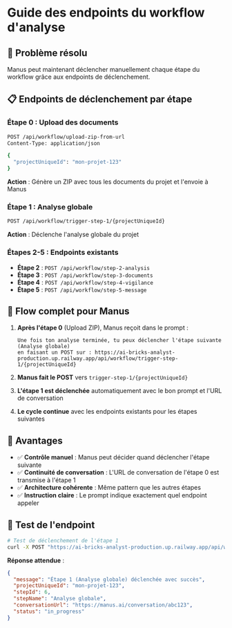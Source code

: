 # Guide des endpoints du workflow d'analyse

## 🎯 Problème résolu

Manus peut maintenant déclencher manuellement chaque étape du workflow grâce aux endpoints de déclenchement.

## 📋 Endpoints de déclenchement par étape

### Étape 0 : Upload des documents
```bash
POST /api/workflow/upload-zip-from-url
Content-Type: application/json

{
  "projectUniqueId": "mon-projet-123"
}
```
**Action** : Génère un ZIP avec tous les documents du projet et l'envoie à Manus

### Étape 1 : Analyse globale
```bash
POST /api/workflow/trigger-step-1/{projectUniqueId}
```
**Action** : Déclenche l'analyse globale du projet

### Étapes 2-5 : Endpoints existants
- **Étape 2** : `POST /api/workflow/step-2-analysis`
- **Étape 3** : `POST /api/workflow/step-3-documents` 
- **Étape 4** : `POST /api/workflow/step-4-vigilance`
- **Étape 5** : `POST /api/workflow/step-5-message`

## 🔄 Flow complet pour Manus

1. **Après l'étape 0** (Upload ZIP), Manus reçoit dans le prompt :
   ```
   Une fois ton analyse terminée, tu peux déclencher l'étape suivante (Analyse globale) 
   en faisant un POST sur : https://ai-bricks-analyst-production.up.railway.app/api/workflow/trigger-step-1/{projectUniqueId}
   ```

2. **Manus fait le POST** vers `trigger-step-1/{projectUniqueId}`

3. **L'étape 1 est déclenchée** automatiquement avec le bon prompt et l'URL de conversation

4. **Le cycle continue** avec les endpoints existants pour les étapes suivantes

## 🎉 Avantages

- ✅ **Contrôle manuel** : Manus peut décider quand déclencher l'étape suivante
- ✅ **Continuité de conversation** : L'URL de conversation de l'étape 0 est transmise à l'étape 1
- ✅ **Architecture cohérente** : Même pattern que les autres étapes
- ✅ **Instruction claire** : Le prompt indique exactement quel endpoint appeler

## 🧪 Test de l'endpoint

```bash
# Test de déclenchement de l'étape 1
curl -X POST "https://ai-bricks-analyst-production.up.railway.app/api/workflow/trigger-step-1/mon-projet-123"
```

**Réponse attendue** :
```json
{
  "message": "Étape 1 (Analyse globale) déclenchée avec succès",
  "projectUniqueId": "mon-projet-123",
  "stepId": 6,
  "stepName": "Analyse globale",
  "conversationUrl": "https://manus.ai/conversation/abc123",
  "status": "in_progress"
}
```
